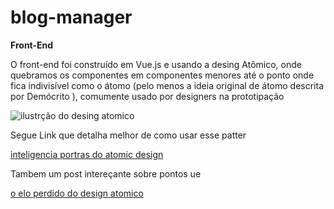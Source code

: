 # blog-manager

**Front-End**  

O front-end foi construído em Vue.js e usando a desing Atômico, onde quebramos os componentes em componentes menores até o ponto onde fica indivisível como o átomo (pelo menos a ideia original de átomo descrita por Demócrito ), comumente usado por designers na prototipação  

![ilustrção do desing atomico](https://ubiedigital.com/wp-content/uploads/2016/08/atomic-design.jpg)  

Segue Link que detalha melhor de como usar esse patter

[inteligencia portras do atomic design](https://medium.com/dex01/inteligenciaportrasatomicdesign-1e405464ff5d)  

Tambem um post intereçante sobre pontos ue

[o elo perdido do design atomico](https://medium.com/@aureliojota/o-elo-perdido-do-design-at%C3%B4mico-5a623e8984fb)